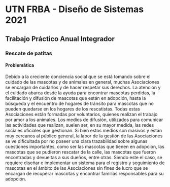 # UTN FRBA - Diseño de Sistemas 2021
## Trabajo Práctico Anual Integrador
### Rescate de patitas
#### Problemática
Debido a la creciente conciencia social que se está tomando sobre el cuidado de las mascotas y de animales 
en general, muchas Asociaciones se encargan de cuidarlos y de hacer respetar sus derechos. La atención 
y el cuidado abarca desde la ayuda para encontrar mascotas perdidas, la facilitación y difusión de mascotas 
que están en adopción, hasta la búsqueda y el encuentro de hogares de tránsito para mascotas que no 
pueden quedarse en los hogares de los rescatistas.
Todas estas Asociaciones están formadas por voluntarios, quienes realizan el trabajo por amor a los 
animales. Los medios de difusión, utilizados para comunicar las actividades que realizan, suelen ser, en su 
mayor medida, las redes sociales oficiales que gestionan. Si bien estos medios son masivos y están muy 
cercanos al público general, la labor de la gestión de las Asociaciones se ve dificultada por no poseer una 
clara trazabilidad sobre algunas cuestiones importantes, como ser las mascotas que tienen en adopción, las 
mascotas que se pudieron rescatar de la calle, las mascotas que fueron encontradas y devueltas a sus 
dueños, entre otras.
Siendo este el caso, se requiere diseñar e implementar un sistema para el registro y seguimiento de 
mascotas en el ámbito de las Asociaciones sin fines de lucro que se encargan de recuperar mascotas y 
encontrar familias responsables para su adopción.